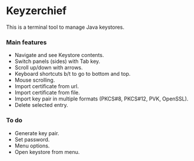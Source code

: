 # Keyzerchief

This is a terminal tool to manage Java keystores.

### Main features

* Navigate and see Keystore contents.
* Switch panels (sides) with Tab key.
* Scroll up/down with arrows.
* Keyboard shortcuts b/t to go to bottom and top.
* Mouse scrolling.
* Import certificate from url.
* Import certificate from file.
* Import key pair in multiple formats (PKCS#8, PKCS#12, PVK, OpenSSL).
* Delete selected entry.

### To do

* Generate key pair.
* Set password.
* Menu options.
* Open keystore from menu.
